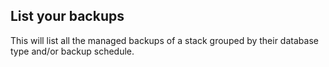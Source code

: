 <!-- usedin: [ _legacy_docker/Toolbelt] - post: -->


## List your backups

This will list all the 
managed backups
 of a stack grouped by their database type and/or backup schedule.


